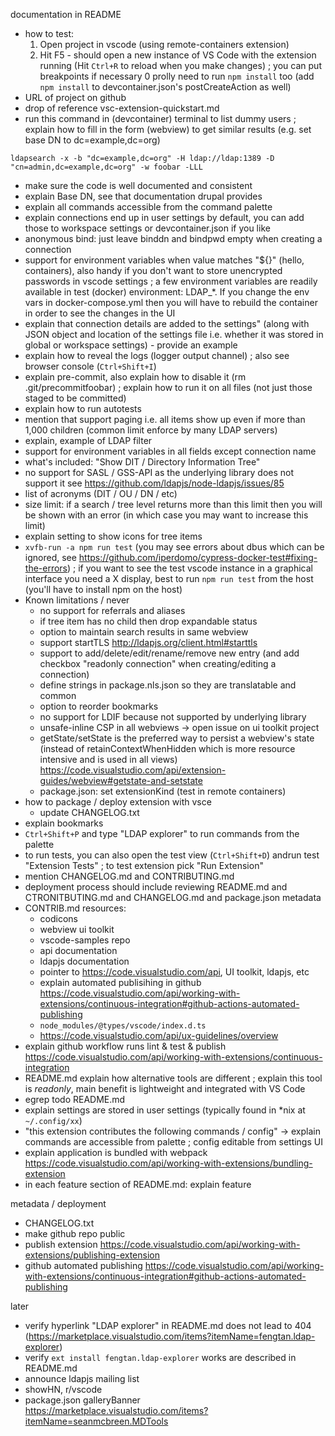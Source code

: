 documentation in README
- how to test:
  1. Open project in vscode (using remote-containers extension)
  2. Hit F5 - should open a new instance of VS Code with the extension running (Hit `Ctrl+R` to reload when you make changes) ; you can put breakpoints if necessary
  0 prolly need to run `npm install` too (add `npm install` to devcontainer.json's postCreateAction as well)
- URL of project on github
- drop of reference vsc-extension-quickstart.md
- run this command in (devcontainer) terminal to list dummy users ; explain how to fill in the form (webview) to get similar results (e.g. set base DN to dc=example,dc=org)
```
ldapsearch -x -b "dc=example,dc=org" -H ldap://ldap:1389 -D "cn=admin,dc=example,dc=org" -w foobar -LLL
```
- make sure the code is well documented and consistent
- explain Base DN, see that documentation drupal provides
- explain all commands accessible from the command palette
- explain connections end up in user settings by default, you can add those to workspace settings or devcontainer.json if you like
- anonymous bind: just leave binddn and bindpwd empty when creating a connection
- support for environment variables when value matches "${}" (hello, containers), also handy if you don't want to store unencrypted passwords in vscode settings ; a few environment variables are readily available in test (docker) environment: LDAP_*. If you change the env vars in docker-compose.yml then you will have to rebuild the container in order to see the changes in the UI
- explain that connection details are added to the settings" (along with JSON object and location of the settings file i.e. whether it was stored in global or workspace settings) - provide an example
- explain how to reveal the logs (logger output channel) ; also see browser console (`Ctrl+Shift+I`)
- explain pre-commit, also explain how to disable it (rm .git/precommitfoobar) ; explain how to run it on all files (not just those staged to be committed)
- explain how to run autotests
- mention that support paging i.e. all items show up even if more than 1,000 children (common limit enforce by many LDAP servers)
- explain, example of LDAP filter
- support for environment variables in all fields except connection name
- what's included: "Show DIT / Directory Information Tree"
- no support for SASL / GSS-API as the underlying library does not support it see https://github.com/ldapjs/node-ldapjs/issues/85
- list of acronyms (DIT / OU / DN / etc)
- size limit: if a search / tree level returns more than this limit then you will be shown with an error (in which case you may want to increase this limit)
- explain setting to show icons for tree items
- `xvfb-run -a npm run test` (you may see errors about dbus which can be ignored, see https://github.com/iperdomo/cypress-docker-test#fixing-the-errors) ; if you want to see the test vscode instance in a graphical interface you need a X display, best to run `npm run test` from the host (you'll have to install npm on the host)
- Known limitations / never
  - no support for referrals and aliases
  - if tree item has no child then drop expandable status
  - option to maintain search results in same webview
  - support startTLS http://ldapjs.org/client.html#starttls
  - support to add/delete/edit/rename/remove new entry (and add checkbox "readonly connection" when creating/editing a connection)
  - define strings in package.nls.json so they are translatable and common
  - option to reorder bookmarks
  - no support for LDIF because not supported by underlying library
  - unsafe-inline CSP in all webviews -> open issue on ui toolkit project
  - getState/setState is the preferred way to persist a webview's state (instead of retainContextWhenHidden which is more resource intensive and is used in all views) https://code.visualstudio.com/api/extension-guides/webview#getstate-and-setstate
  - package.json: set extensionKind (test in remote containers)
- how to package / deploy extension with vsce
  - update CHANGELOG.txt
- explain bookmarks
- `Ctrl+Shift+P` and  type "LDAP explorer" to run commands from the palette
- to run tests, you can also open the test view (`Ctrl+Shift+D`) andrun test "Extension Tests" ; to test extension pick "Run Extension"
- mention CHANGELOG.md and CONTRIBUTING.md
- deployment process should include reviewing README.md and CTRONITBUTING.md and CHANGELOG.md and package.json metadata
- CONTRIB.md resources:
  - codicons
  - webview ui toolkit
  - vscode-samples repo
  - api documentation
  - ldapjs documentation
  - pointer to https://code.visualstudio.com/api, UI toolkit, ldapjs, etc
  - explain automated publisihing in github https://code.visualstudio.com/api/working-with-extensions/continuous-integration#github-actions-automated-publishing
  - `node_modules/@types/vscode/index.d.ts`
  - https://code.visualstudio.com/api/ux-guidelines/overview
- explain github workflow runs lint & test & publish https://code.visualstudio.com/api/working-with-extensions/continuous-integration
- README.md explain how alternative tools are different ; explain this tool is *readonly*, main benefit is lightweight and integrated with VS Code
- egrep todo README.md
- explain settings are stored in user settings (typically found in *nix at `~/.config/xx`)
- "this extension contributes the following commands / config" -> explain commands are accessible from palette ; config editable from settings UI
- explain application is bundled with webpack https://code.visualstudio.com/api/working-with-extensions/bundling-extension
- in each feature section of README.md: explain feature

metadata / deployment
- CHANGELOG.txt
- make github repo public
- publish extension https://code.visualstudio.com/api/working-with-extensions/publishing-extension
- github automated publishing https://code.visualstudio.com/api/working-with-extensions/continuous-integration#github-actions-automated-publishing

later
- verify hyperlink "LDAP explorer" in README.md does not lead to 404 (https://marketplace.visualstudio.com/items?itemName=fengtan.ldap-explorer)
- verify `ext install fengtan.ldap-explorer` works are described in README.md
- announce ldapjs mailing list
- showHN, r/vscode
- package.json galleryBanner https://marketplace.visualstudio.com/items?itemName=seanmcbreen.MDTools
